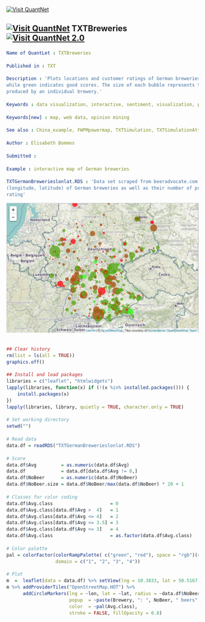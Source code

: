 
[<img src="https://github.com/QuantLet/Styleguide-and-Validation-procedure/blob/master/pictures/banner.png" alt="Visit QuantNet">](http://quantlet.de/index.php?p=info)

## [<img src="https://github.com/QuantLet/Styleguide-and-Validation-procedure/blob/master/pictures/qloqo.png" alt="Visit QuantNet">](http://quantlet.de/) **TXTBreweries** [<img src="https://github.com/QuantLet/Styleguide-and-Validation-procedure/blob/master/pictures/QN2.png" width="60" alt="Visit QuantNet 2.0">](http://quantlet.de/d3/ia)

```yaml
Name of QuantLet : TXTBreweries

Published in : TXT

Description : 'Plots locations and customer ratings of German breweries. Red indicates bad scores
while green indicates good scores. The size of each bubble represents the number of beers that are
produced by an individual brewery.'

Keywords : data visualization, interactive, sentiment, visualization, plot

Keywords[new] : map, web data, opinion mining

See also : China_example, FWPMpowermap, TXTSimulation, TXTSimulationAttention

Author : Elisabeth Bommes

Submitted :

Example : interactive map of German breweries

TXTGermanBrewerieslonlat.RDS : 'Data set scraped from beeradvocate.com. Contains names and location
(longitude, latitude) of German breweries as well as their number of produced beers and average
rating'
```

![Picture1](TXTBreweries.png)


```r

## Clear history
rm(list = ls(all = TRUE))
graphics.off()

## Install and load packages
libraries = c("leaflet", "htmlwidgets")
lapply(libraries, function(x) if (!(x %in% installed.packages())) {
    install.packages(x)
})
lapply(libraries, library, quietly = TRUE, character.only = TRUE)

# Set working directory
setwd("")

# Read data
data.df = readRDS("TXTGermanBrewerieslonlat.RDS")

# Score
data.df$Avg         = as.numeric(data.df$Avg)
data.df             = data.df[data.df$Avg != 0,]
data.df$NoBeer      = as.numeric(data.df$NoBeer)
data.df$NoBeer.size = data.df$NoBeer/max(data.df$NoBeer) * 20 + 1

# Classes for color coding
data.df$Avg.class                     = 0
data.df$Avg.class[data.df$Avg >  4]   = 1
data.df$Avg.class[data.df$Avg <= 4]   = 2
data.df$Avg.class[data.df$Avg <= 3.5] = 3
data.df$Avg.class[data.df$Avg <= 3]   = 4
data.df$Avg.class                     = as.factor(data.df$Avg.class)

# Color palette
pal = colorFactor(colorRampPalette( c("green", "red"), space = "rgb")(4),
                  domain = c("1", "2", "3", "4"))

# Plot
m  =  leaflet(data = data.df) %>% setView(lng = 10.3833, lat = 50.5167, zoom = 6)
m %>% addProviderTiles("OpenStreetMap.HOT") %>%
      addCircleMarkers(lng = ~lon, lat = ~lat, radius = ~data.df$NoBeer.size,
                       popup  = ~paste(Brewery, ": ", NoBeer, " beers", Avg, " as avg score",sep = ""),
                       color  = ~pal(Avg.class),
                       stroke = FALSE, fillOpacity = 0.8)

```
